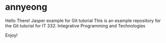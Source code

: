 # annyeong
Hello There!
Jasper example for Git tutorial
This is an example repository for the Git tutorial for IT 332: Integrative Programming and Technologies

Enjoy!
